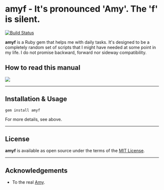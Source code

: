 
# amyf - It's pronounced 'Amy'. The 'f' is silent.

[![Build Status](https://github.com/fdiaz/amy/actions/workflows/ci.yml/badge.svg)](https://github.com/fdiaz/amy/actions)

**amyf** is a Ruby gem that helps me with daily tasks. It's designed to be a completely random set of scripts that I might have needed at some point in my life. I do not promise backward, forward nor sideway compatibility.

## How to read this manual

![](https://imgs.xkcd.com/comics/manuals_2x.png)

---

## Installation & Usage

```shell
gem install amyf
```

For more details, see above.

---

## License

**amyf** is available as open source under the terms of the [MIT License](https://opensource.org/licenses/MIT).

---

## Acknowledgements

- To the real [Amy](https://www.twoheartedyoga.com).
